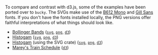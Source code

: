 To compare and contrast with d3.js, some of the examples have been ported over to `bucky`. The SVGs make use of the [B612 Mono](https://github.com/polarsys/b612) and [Gill Sans](https://en.wikipedia.org/wiki/Gill_Sans) fonts. If you don't have the fonts installed locally, the PNG versions offer faithful interpretations of what things should look like.

* [Bollinger Bands](d3-bollinger) ([`svg`](../images/svg/d3-bollinger.svg), [`png`](../images/png/d3-bollinger.png), [`d3`](https://observablehq.com/@d3/bollinger-bands))
* [Histogam](d3-histogram) ([`svg`](../images/svg/d3-histogram.svg), [`png`](../images/png/d3-histogram.png), [`d3`](https://observablehq.com/@d3/histogram))
* [Histogam](d3-histogram-svg) (using the SVG crate) ([`svg`](../images/svg/d3-histogram.svg), [`png`](../images/png/d3-histogram.png), [`d3`](https://observablehq.com/@d3/histogram))
* [Marey's Train Schedule](d3-marey) ([`d3`](https://observablehq.com/@mbostock/mareys-trains))

